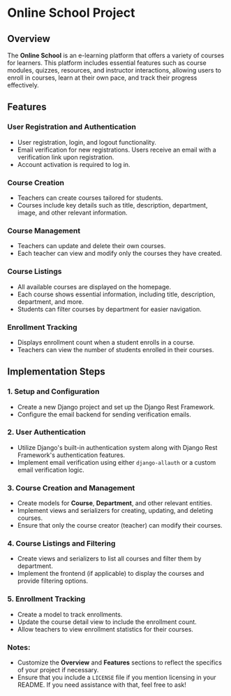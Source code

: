 # Online School Project

## Overview

The **Online School** is an e-learning platform that offers a variety of courses for learners. This platform includes essential features such as course modules, quizzes, resources, and instructor interactions, allowing users to enroll in courses, learn at their own pace, and track their progress effectively.

## Features

### User Registration and Authentication
- User registration, login, and logout functionality.
- Email verification for new registrations. Users receive an email with a verification link upon registration.
- Account activation is required to log in.

### Course Creation
- Teachers can create courses tailored for students.
- Courses include key details such as title, description, department, image, and other relevant information.

### Course Management
- Teachers can update and delete their own courses.
- Each teacher can view and modify only the courses they have created.

### Course Listings
- All available courses are displayed on the homepage.
- Each course shows essential information, including title, description, department, and more.
- Students can filter courses by department for easier navigation.

### Enrollment Tracking
- Displays enrollment count when a student enrolls in a course.
- Teachers can view the number of students enrolled in their courses.

## Implementation Steps

### 1. Setup and Configuration
- Create a new Django project and set up the Django Rest Framework.
- Configure the email backend for sending verification emails.

### 2. User Authentication
- Utilize Django's built-in authentication system along with Django Rest Framework's authentication features.
- Implement email verification using either `django-allauth` or a custom email verification logic.

### 3. Course Creation and Management
- Create models for **Course**, **Department**, and other relevant entities.
- Implement views and serializers for creating, updating, and deleting courses.
- Ensure that only the course creator (teacher) can modify their courses.

### 4. Course Listings and Filtering
- Create views and serializers to list all courses and filter them by department.
- Implement the frontend (if applicable) to display the courses and provide filtering options.

### 5. Enrollment Tracking
- Create a model to track enrollments.
- Update the course detail view to include the enrollment count.
- Allow teachers to view enrollment statistics for their courses.


### Notes:
- Customize the **Overview** and **Features** sections to reflect the specifics of your project if necessary.
- Ensure that you include a `LICENSE` file if you mention licensing in your README. If you need assistance with that, feel free to ask!
